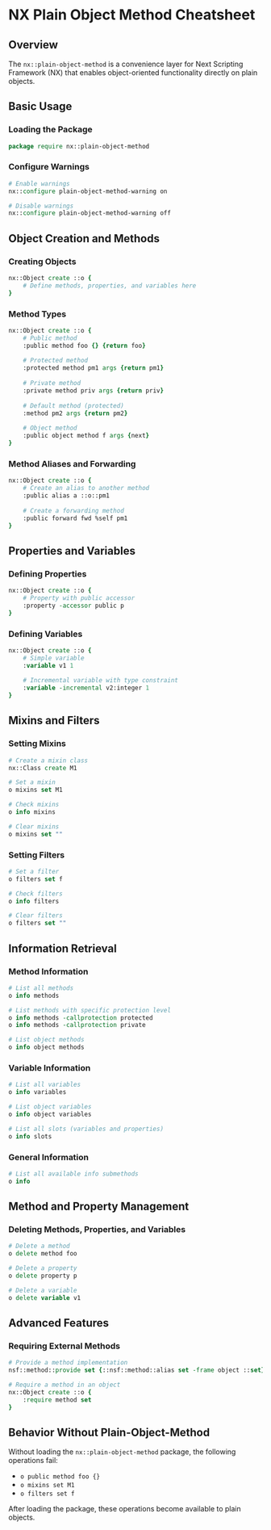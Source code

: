 # NX Plain Object Method Cheatsheet

## Overview
The `nx::plain-object-method` is a convenience layer for Next Scripting Framework (NX) that enables object-oriented functionality directly on plain objects.

## Basic Usage

### Loading the Package
```tcl
package require nx::plain-object-method
```

### Configure Warnings
```tcl
# Enable warnings
nx::configure plain-object-method-warning on

# Disable warnings
nx::configure plain-object-method-warning off
```

## Object Creation and Methods

### Creating Objects
```tcl
nx::Object create ::o {
    # Define methods, properties, and variables here
}
```

### Method Types
```tcl
nx::Object create ::o {
    # Public method
    :public method foo {} {return foo}
    
    # Protected method
    :protected method pm1 args {return pm1}
    
    # Private method
    :private method priv args {return priv}
    
    # Default method (protected)
    :method pm2 args {return pm2}
    
    # Object method
    :public object method f args {next}
}
```

### Method Aliases and Forwarding
```tcl
nx::Object create ::o {
    # Create an alias to another method
    :public alias a ::o::pm1
    
    # Create a forwarding method
    :public forward fwd %self pm1
}
```

## Properties and Variables

### Defining Properties
```tcl
nx::Object create ::o {
    # Property with public accessor
    :property -accessor public p
}
```

### Defining Variables
```tcl
nx::Object create ::o {
    # Simple variable
    :variable v1 1
    
    # Incremental variable with type constraint
    :variable -incremental v2:integer 1
}
```

## Mixins and Filters

### Setting Mixins
```tcl
# Create a mixin class
nx::Class create M1

# Set a mixin
o mixins set M1

# Check mixins
o info mixins

# Clear mixins
o mixins set ""
```

### Setting Filters
```tcl
# Set a filter
o filters set f

# Check filters
o info filters

# Clear filters
o filters set ""
```

## Information Retrieval

### Method Information
```tcl
# List all methods
o info methods

# List methods with specific protection level
o info methods -callprotection protected
o info methods -callprotection private

# List object methods
o info object methods
```

### Variable Information
```tcl
# List all variables
o info variables

# List object variables
o info object variables

# List all slots (variables and properties)
o info slots
```

### General Information
```tcl
# List all available info submethods
o info
```

## Method and Property Management

### Deleting Methods, Properties, and Variables
```tcl
# Delete a method
o delete method foo

# Delete a property
o delete property p

# Delete a variable
o delete variable v1
```

## Advanced Features

### Requiring External Methods
```tcl
# Provide a method implementation
nsf::method::provide set {::nsf::method::alias set -frame object ::set}

# Require a method in an object
nx::Object create ::o {
    :require method set
}
```

## Behavior Without Plain-Object-Method

Without loading the `nx::plain-object-method` package, the following operations fail:
- `o public method foo {}`
- `o mixins set M1`
- `o filters set f`

After loading the package, these operations become available to plain objects. 
